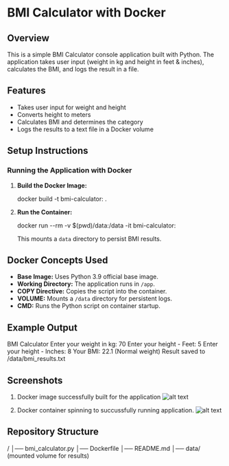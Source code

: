 # BMI Calculator with Docker

## Overview
This is a simple BMI Calculator console application built with Python. The application takes user input (weight in kg and height in feet & inches), calculates the BMI, and logs the result in a file.

## Features
- Takes user input for weight and height
- Converts height to meters
- Calculates BMI and determines the category
- Logs the results to a text file in a Docker volume

## Setup Instructions
### Running the Application with Docker
1. **Build the Docker Image:**
  
   docker build -t bmi-calculator:<tag name> .
   
2. **Run the Container:**
  
   docker run --rm -v $(pwd)/data:/data -it bmi-calculator:<tag name>
   
   This mounts a `data` directory to persist BMI results.

## Docker Concepts Used
- **Base Image:** Uses Python 3.9 official base image.
- **Working Directory:** The application runs in `/app`.
- **COPY Directive:** Copies the script into the container.
- **VOLUME:** Mounts a `/data` directory for persistent logs.
- **CMD:** Runs the Python script on container startup.

## Example Output

BMI Calculator
Enter your weight in kg: 70
Enter your height - Feet: 5
Enter your height - Inches: 8
Your BMI: 22.1 (Normal weight)
Result saved to /data/bmi_results.txt


## Screenshots
1. Docker image successfully built for the  application
![alt text](<Screenshot 2025-02-10 at 3.04.50 PM.png>)

2. Docker container spinning to succussfully running application.
![alt text](<Screenshot 2025-02-10 at 3.06.05 PM.png>)

## Repository Structure
/
│── bmi_calculator.py
│── Dockerfile
│── README.md
│── data/ (mounted volume for results)

